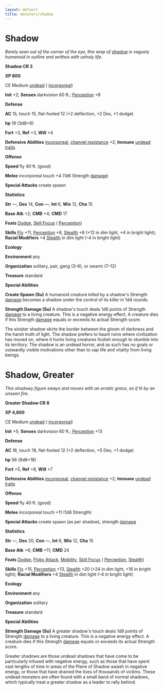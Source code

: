 ```yaml
---
layout: default
title: monsters/shadow
---
```

# Shadow

_Barely seen out of the corner of the eye, this wisp of [shadow](../magicItems/armor#_armor-shadow) is vaguely humanoid in outline and writhes with unholy life._

**Shadow CR 3**

**XP 800**

CE Medium [undead](creatureTypes#_undead) ( [incorporeal](creatureTypes#_incorporeal-subtype))

**Init** +2; **Senses** darkvision 60 ft.; [Perception](../skills/perception#_perception) +8

**Defense**

**AC** 15, touch 15, flat-footed 12 (+2 deflection, +2 Dex, +1 dodge)

**hp** 19 (3d8+6)

**Fort** +3, **Ref** +3, **Will** +4

**Defensive Abilities** [incorporeal](creatureTypes#_incorporeal-subtype), [channel resistance](universalMonsterRules#_channel-resistance) +2; **Immune** [undead traits](universalMonsterRules#_undead-traits)

**Offense**

**Speed** fly 40 ft. (good)

**Melee** incorporeal touch +4 (1d6 Strength [damage](universalMonsterRules#_ability-damage-and-drain))

**Special Attacks** create spawn

**Statistics**

**Str** —, **Dex** 14, **Con** —, **Int** 6, **Wis** 12, **Cha** 15

**Base Atk** +2; **CMB** +4; **CMD** 17

**Feats** [Dodge](../feats#_dodge), [Skill Focus](../feats#_skill-focus) ( [Perception](../skills/perception#_perception))

**Skills** [Fly](../skills/fly#_fly) +11, [Perception](../skills/perception#_perception) +8, [Stealth](../skills/stealth#_stealth) +8 (+12 in dim light, +4 in bright light); **Racial Modifiers** +4 [Stealth](../skills/stealth#_stealth) in dim light (–4 in bright light)

**Ecology**

**Environment** any

**Organization** solitary, pair, gang (3–6), or swarm (7–12)

**Treasure** standard

**Special Abilities**

**Create Spawn (Su)** A humanoid creature killed by a shadow's Strength [damage](universalMonsterRules#_ability-damage-and-drain) becomes a shadow under the control of its killer in 1d4 rounds.

**Strength Damage (Su)** A shadow's touch deals 1d6 points of Strength [damage](universalMonsterRules#_ability-damage-and-drain) to a living creature. This is a negative energy effect. A creature dies if this Strength [damage](universalMonsterRules#_ability-damage-and-drain) equals or exceeds its actual Strength score.

The sinister shadow skirts the border between the gloom of darkness and the harsh truth of light. The shadow prefers to haunt ruins where civilization has moved on, where it hunts living creatures foolish enough to stumble into its territory. The shadow is an undead horror, and as such has no goals or outwardly visible motivations other than to sap life and vitality from living beings.

# Shadow, Greater

_This shadowy figure sways and moves with an erratic grace, as if lit by an unseen fire._

**Greater Shadow CR 8**

**XP 4,800**

CE Medium [undead](creatureTypes#_undead) ( [incorporeal](creatureTypes#_incorporeal-subtype))

**Init** +5; **Senses** darkvision 60 ft.; [Perception](../skills/perception#_perception) +13

**Defense**

**AC** 18, touch 18, flat-footed 12 (+2 deflection, +5 Dex, +1 dodge)

**hp** 58 (9d8+18)

**Fort** +5, **Ref** +8, **Will** +7

**Defensive Abilities** [incorporeal](creatureTypes#_incorporeal-subtype), [channel resistance](universalMonsterRules#_channel-resistance) +2; **Immune** [undead traits](universalMonsterRules#_undead-traits)

**Offense**

**Speed** fly 40 ft. (good)

**Melee** incorporeal touch +11 (1d8 Strength)

**Special Attacks** create spawn (as per shadow), strength [damage](universalMonsterRules#_ability-damage-and-drain)

**Statistics**

**Str** —, **Dex** 20, **Con** —, **Int** 6, **Wis** 12, **Cha** 15

**Base Atk** +6; **CMB** +11; **CMD** 24

**Feats** [Dodge](../feats#_dodge), [Flyby Attack](monsterFeats#_flyby-attack), [Mobility](../feats#_mobility), [Skill Focus](../feats#_skill-focus) ( [Perception](../skills/perception#_perception), [Stealth](../skills/stealth#_stealth))

**Skills** [Fly](../skills/fly#_fly) +15, [Perception](../skills/perception#_perception) +13, [Stealth](../skills/stealth#_stealth) +20 (+24 in dim light, +16 in bright light); **Racial Modifiers** +4 [Stealth](../skills/stealth#_stealth) in dim light (–4 in bright light)

**Ecology**

**Environment** any

**Organization** solitary

**Treasure** standard

**Special Abilities**

**Strength Damage (Su)** A greater shadow's touch deals 1d8 points of Strength [damage](universalMonsterRules#_ability-damage-and-drain) to a living creature. This is a negative energy effect. A creature dies if this Strength [damage](universalMonsterRules#_ability-damage-and-drain) equals or exceeds its actual Strength score.

Greater shadows are those undead shadows that have come to be particularly infused with negative energy, such as those that have spent vast lengths of time in areas of the Plane of Shadow awash in negative energy, or those that have drained the lives of thousands of victims. These undead monsters are often found with a small band of normal shadows, which typically treat a greater shadow as a leader to rally behind.

